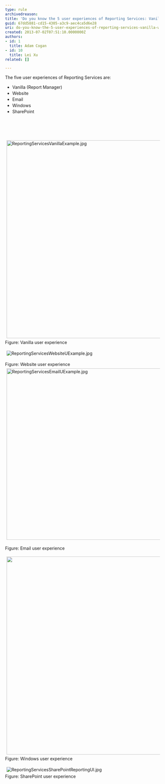 ```yaml
---
type: rule
archivedreason: 
title: 'Do you know the 5 user experiences of Reporting Services: Vanilla, Website, Email, Windows and SharePoint'
guid: 67dd5881-cd15-4305-a3c9-aec4ca5d6e28
uri: do-you-know-the-5-user-experiences-of-reporting-services-vanilla-website-email-windows-and-sharepoint
created: 2013-07-02T07:51:10.0000000Z
authors:
- id: 1
  title: Adam Cogan
- id: 10
  title: Lei Xu
related: []

---
```



​The five user experiences of Reporting Services are&#58;<div><ul><li><span style="line-height&#58;20px;">Vanilla</span><span style="line-height&#58;20px;"> (Report Manager)</span></li><li><span style="line-height&#58;20px;">Website</span></li><li><span style="line-height&#58;20px;">Email</span></li><li><span style="line-height&#58;20px;">Windows</span></li><li><span style="line-height&#58;20px;">SharePoint​</span></li></ul></div>
<br><excerpt class='endintro'></excerpt><br>
<p>​<img class="ssw-rteStyle-ImageArea" alt="ReportingServicesVanillaExample.jpg" src="/ReportingSolutions/RulesToBetterReportingSolutions/PublishingImages/ReportingServicesVanillaExample.jpg" style="margin&#58;5px;width&#58;650px;" /><span class="ssw-rteStyle-FigureNormal">Figure&#58; Vanilla user experience</span></p><p><img class="ssw-rteStyle-ImageArea" alt="ReportingServicesWebsiteUExample.jpg" src="/ReportingSolutions/RulesToBetterReportingSolutions/PublishingImages/ReportingServicesWebsiteUExample.jpg" style="margin&#58;5px;" />&#160;</p><p><span class="ssw-rteStyle-FigureNormal">​​Figure&#58; Website user experience</span><img class="ssw-rteStyle-ImageArea" alt="ReportingServicesEmailUExample.jpg" src="/ReportingSolutions/RulesToBetterReportingSolutions/PublishingImages/ReportingServicesEmailUExample.jpg" style="margin&#58;5px;width&#58;563px;" /></p><p><span class="ssw-rteStyle-FigureNormal">Figure&#58; Email user experience</span></p><p><img class="ssw-rteStyle-ImageArea" src="/ReportingSolutions/RulesToBetterReportingSolutions/PublishingImages/ReportingServicesWindowsUExample.jpg" alt="" style="margin&#58;5px;width&#58;650px;" /><br><span class="ssw-rteStyle-FigureNormal">Figure&#58; Windows user experience</span></p><p><img class="ssw-rteStyle-ImageArea" alt="ReportingServicesSharePointReportingUI.jpg" src="/ReportingSolutions/RulesToBetterReportingSolutions/PublishingImages/ReportingServicesSharePointReportingUI.jpg" style="margin&#58;5px;" />&#160;<br><span class="ssw-rteStyle-FigureNormal">Figure&#58; SharePoint user experience</span></p>


